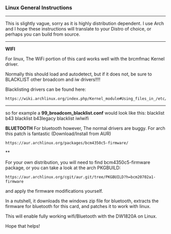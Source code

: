 ### Linux General Instructions

***
This is slightly vague, sorry as it is highly distribution dependent.
I use Arch and I hope these instructions will translate to your Distro of choice, or perhaps you can build from source.

***

**WIFI**

For linux, The WiFi portion of this card works well with the brcmfmac Kernel driver.

Normally this should load and autodetect, but if it does not, be sure to BLACKLIST other broadcom and iw drivers!!!!


Blacklisting drivers can be found here:

    https://wiki.archlinux.org/index.php/Kernel_module#Using_files_in_/etc/modprobe.d/_2

***

so for example a **99_broadcom_blacklist.conf** would look like this:
      blacklist b43
      blacklist b43legacy
      blacklist iwlwifi



**BLUETOOTH**
For bluetooth however, The normal drivers are buggy.
For arch this patch is fantastic (Download/Install from AUR)

    https://aur.archlinux.org/packages/bcm4350c5-firmware/

**

For your own distribution, you will need to find bcm4350c5-firmware
package, or you can take a look at the arch PKGBUILD:


    https://aur.archlinux.org/cgit/aur.git/tree/PKGBUILD?h=bcm20702a1-firmware


and apply the firmware modifications yourself.

In a nutshell, it downloads the windows zip file for bluetooth, extracts the firmware for bluetooth for this card, and patches it to work with linux.


This will enable fully working wifi/Bluetooth with the DW1820A on Linux.



Hope that helps!
